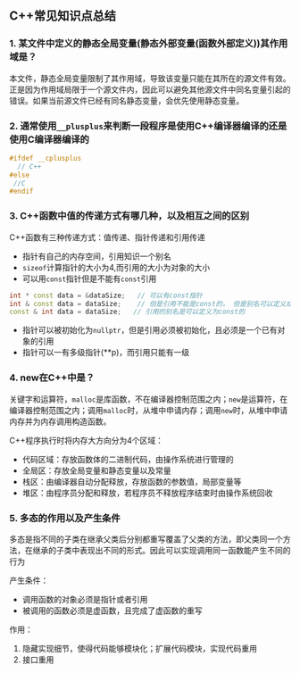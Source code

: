 ## C++常见知识点总结



### 1. 某文件中定义的静态全局变量(静态外部变量(函数外部定义))其作用域是？

本文件，静态全局变量限制了其作用域，导致该变量只能在其所在的源文件有效。正是因为作用域局限于一个源文件内，因此可以避免其他源文件中同名变量引起的错误。如果当前源文件已经有同名静态变量，会优先使用静态变量。

### 2. 通常使用`__plusplus`来判断一段程序是使用C++编译器编译的还是使用C编译器编译的

```cpp
#ifdef __cplusplus
  // C++
#else
 //C
#endif
```

### 3. C++函数中值的传递方式有哪几种，以及相互之间的区别

C++函数有三种传递方式：值传递、指针传递和引用传递

- 指针有自己的内存空间，引用知识一个别名
- `sizeof`计算指针的大小为4,而引用的大小为对象的大小
- 可以用`const`指针但是不能有`const`引用

```cpp
int * const data = &dataSize;   // 可以有const指针
int & const data = dataSize;    // 但是引用不能是const的， 但是别名可以定义成const，其实这一切都是因为引用只是值得别名
const & int data = dataSize;   // 引用的别名是可以定义为const的
```

- 指针可以被初始化为`nullptr`，但是引用必须被初始化，且必须是一个已有对象的引用
- 指针可以一有多级指针(**p)，而引用只能有一级

### 4. new在C++中是？

关键字和运算符，`malloc`是库函数，不在编译器控制范围之内；`new`是运算符，在编译器控制范围之内；调用`malloc`时，从堆中申请内存；调用`new`时，从堆中申请内存并为内存调用构造函数。

C++程序执行时将内存大方向分为4个区域：

- 代码区域：存放函数体的二进制代码，由操作系统进行管理的
- 全局区：存放全局变量和静态变量以及常量
- 栈区：由编译器自动分配释放，存放函数的参数值，局部变量等
- 堆区：由程序员分配和释放，若程序员不释放程序结束时由操作系统回收

### 5. 多态的作用以及产生条件

多态是指不同的子类在继承父类后分别都重写覆盖了父类的方法，即父类同一个方法，在继承的子类中表现出不同的形式。因此可以实现调用同一函数能产生不同的行为

产生条件：

- 调用函数的对象必须是指针或者引用
- 被调用的函数必须是虚函数，且完成了虚函数的重写

作用：

1. 隐藏实现细节，使得代码能够模块化；扩展代码模块，实现代码重用
2. 接口重用